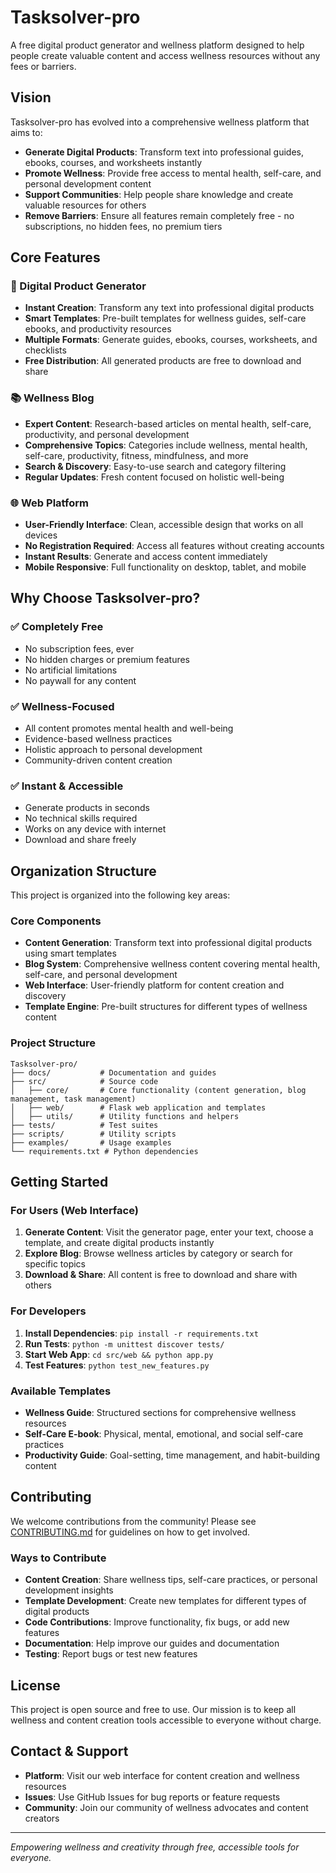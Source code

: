 # Tasksolver-pro

A free digital product generator and wellness platform designed to help people create valuable content and access wellness resources without any fees or barriers.

## Vision

Tasksolver-pro has evolved into a comprehensive wellness platform that aims to:
- **Generate Digital Products**: Transform text into professional guides, ebooks, courses, and worksheets instantly
- **Promote Wellness**: Provide free access to mental health, self-care, and personal development content
- **Support Communities**: Help people share knowledge and create valuable resources for others
- **Remove Barriers**: Ensure all features remain completely free - no subscriptions, no hidden fees, no premium tiers

## Core Features

### 🎯 Digital Product Generator
- **Instant Creation**: Transform any text into professional digital products
- **Smart Templates**: Pre-built templates for wellness guides, self-care ebooks, and productivity resources
- **Multiple Formats**: Generate guides, ebooks, courses, worksheets, and checklists
- **Free Distribution**: All generated products are free to download and share

### 📚 Wellness Blog
- **Expert Content**: Research-based articles on mental health, self-care, productivity, and personal development
- **Comprehensive Topics**: Categories include wellness, mental health, self-care, productivity, fitness, mindfulness, and more
- **Search & Discovery**: Easy-to-use search and category filtering
- **Regular Updates**: Fresh content focused on holistic well-being

### 🌐 Web Platform
- **User-Friendly Interface**: Clean, accessible design that works on all devices
- **No Registration Required**: Access all features without creating accounts
- **Instant Results**: Generate and access content immediately
- **Mobile Responsive**: Full functionality on desktop, tablet, and mobile

## Why Choose Tasksolver-pro?

### ✅ Completely Free
- No subscription fees, ever
- No hidden charges or premium features
- No artificial limitations
- No paywall for any content

### ✅ Wellness-Focused
- All content promotes mental health and well-being
- Evidence-based wellness practices
- Holistic approach to personal development
- Community-driven content creation

### ✅ Instant & Accessible
- Generate products in seconds
- No technical skills required
- Works on any device with internet
- Download and share freely

## Organization Structure

This project is organized into the following key areas:

### Core Components
- **Content Generation**: Transform text into professional digital products using smart templates
- **Blog System**: Comprehensive wellness content covering mental health, self-care, and personal development
- **Web Interface**: User-friendly platform for content creation and discovery
- **Template Engine**: Pre-built structures for different types of wellness content

### Project Structure
```
Tasksolver-pro/
├── docs/           # Documentation and guides
├── src/            # Source code
│   ├── core/       # Core functionality (content generation, blog management, task management)
│   ├── web/        # Flask web application and templates
│   ├── utils/      # Utility functions and helpers
├── tests/          # Test suites
├── scripts/        # Utility scripts
├── examples/       # Usage examples
└── requirements.txt # Python dependencies
```

## Getting Started

### For Users (Web Interface)
1. **Generate Content**: Visit the generator page, enter your text, choose a template, and create digital products instantly
2. **Explore Blog**: Browse wellness articles by category or search for specific topics
3. **Download & Share**: All content is free to download and share with others

### For Developers
1. **Install Dependencies**: `pip install -r requirements.txt`
2. **Run Tests**: `python -m unittest discover tests/`
3. **Start Web App**: `cd src/web && python app.py`
4. **Test Features**: `python test_new_features.py`

### Available Templates
- **Wellness Guide**: Structured sections for comprehensive wellness resources
- **Self-Care E-book**: Physical, mental, emotional, and social self-care practices
- **Productivity Guide**: Goal-setting, time management, and habit-building content

## Contributing

We welcome contributions from the community! Please see [CONTRIBUTING.md](CONTRIBUTING.md) for guidelines on how to get involved.

### Ways to Contribute
- **Content Creation**: Share wellness tips, self-care practices, or personal development insights
- **Template Development**: Create new templates for different types of digital products
- **Code Contributions**: Improve functionality, fix bugs, or add new features
- **Documentation**: Help improve our guides and documentation
- **Testing**: Report bugs or test new features

## License

This project is open source and free to use. Our mission is to keep all wellness and content creation tools accessible to everyone without charge.

## Contact & Support

- **Platform**: Visit our web interface for content creation and wellness resources
- **Issues**: Use GitHub Issues for bug reports or feature requests
- **Community**: Join our community of wellness advocates and content creators

---

*Empowering wellness and creativity through free, accessible tools for everyone.*